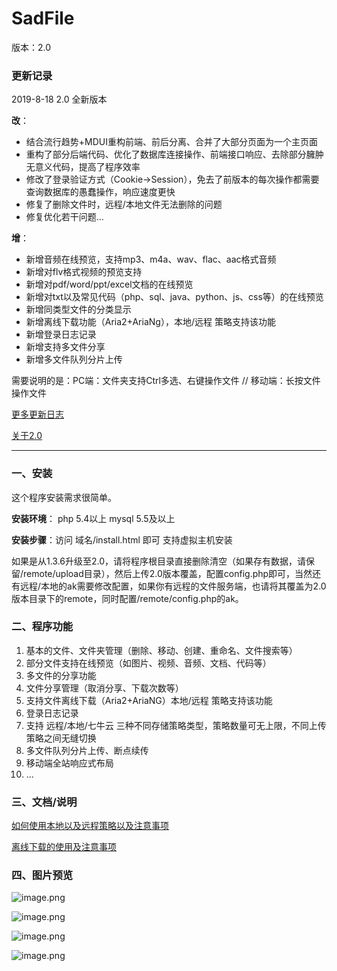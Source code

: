 # SadFile

版本：2.0


### 更新记录

2019-8-18 2.0 全新版本

**改**：

- 结合流行趋势+MDUI重构前端、前后分离、合并了大部分页面为一个主页面
- 重构了部分后端代码、优化了数据库连接操作、前端接口响应、去除部分臃肿无意义代码，提高了程序效率
- 修改了登录验证方式（Cookie->Session），免去了前版本的每次操作都需要查询数据库的愚蠢操作，响应速度更快
- 修复了删除文件时，远程/本地文件无法删除的问题
- 修复优化若干问题...


**增**：

- 新增音频在线预览，支持mp3、m4a、wav、flac、aac格式音频
- 新增对flv格式视频的预览支持
- 新增对pdf/word/ppt/excel文档的在线预览
- 新增对txt以及常见代码（php、sql、java、python、js、css等）的在线预览
- 新增同类型文件的分类显示
- 新增离线下载功能（Aria2+AriaNg），本地/远程 策略支持该功能
- 新增登录日志记录
- 新增支持多文件分享
- 新增多文件队列分片上传


需要说明的是：PC端：文件夹支持Ctrl多选、右键操作文件 // 移动端：长按文件操作文件

[更多更新日志](https://github.com/shuyudao/sadfile/wiki/%E6%9B%B4%E6%96%B0%E6%97%A5%E5%BF%97)

[关于2.0](http://www.shuyudao.top/index.php/archives/726/)

------



### 一、安装

这个程序安装需求很简单。

**安装环境**： php  5.4以上  mysql 5.5及以上

**安装步骤**：访问 域名/install.html 即可 支持虚拟主机安装

如果是从1.3.6升级至2.0，请将程序根目录直接删除清空（如果存有数据，请保留/remote/upload目录），然后上传2.0版本覆盖，配置config.php即可，当然还有远程/本地的ak需要修改配置，如果你有远程的文件服务端，也请将其覆盖为2.0版本目录下的remote，同时配置/remote/config.php的ak。

### 二、程序功能

1. 基本的文件、文件夹管理（删除、移动、创建、重命名、文件搜索等）
2. 部分文件支持在线预览（如图片、视频、音频、文档、代码等）
3. 多文件的分享功能
4. 文件分享管理（取消分享、下载次数等）
5. 支持文件离线下载（Aria2+AriaNG）本地/远程 策略支持该功能
6. 登录日志记录
7. 支持 远程/本地/七牛云 三种不同存储策略类型，策略数量可无上限，不同上传策略之间无缝切换
8. 多文件队列分片上传、断点续传
9. 移动端全站响应式布局
10. ...

### 三、文档/说明

[如何使用本地以及远程策略以及注意事项](https://github.com/shuyudao/sadfile/wiki/%E8%BF%9C%E7%A8%8B%E7%AD%96%E7%95%A5%E7%9A%84%E4%BD%BF%E7%94%A8%E6%B3%A8%E6%84%8F%E4%BA%8B%E9%A1%B9)

[离线下载的使用及注意事项](https://github.com/shuyudao/sadfile/wiki/%E7%A6%BB%E7%BA%BF%E4%B8%8B%E8%BD%BD%E7%9A%84%E4%BD%BF%E7%94%A8%E5%8F%8A%E6%B3%A8%E6%84%8F%E4%BA%8B%E9%A1%B9)

### 四、图片预览

![image.png](https://i.loli.net/2019/08/18/XUfg9lBomChVOde.png)

![image.png](https://i.loli.net/2019/08/18/CLlV8DsxwRnoNa5.png)

![image.png](https://i.loli.net/2019/08/18/V6iYz94j1deKFH8.png)

![image.png](https://i.loli.net/2019/08/18/RxVAto5MiLk7jdy.png)


